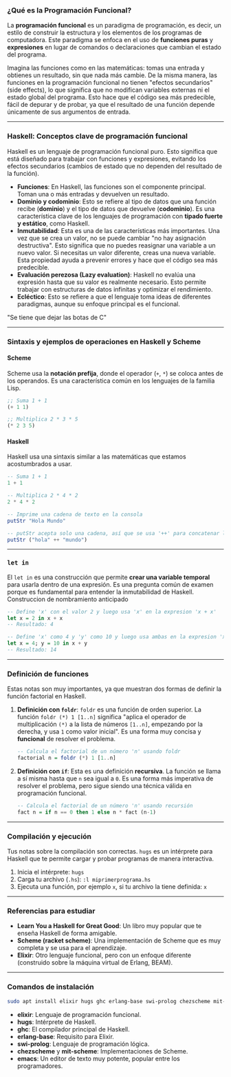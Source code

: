 ### ¿Qué es la Programación Funcional?

La **programación funcional** es un paradigma de programación, es decir, un estilo de construir la estructura y los elementos de los programas de computadora. Este paradigma se enfoca en el uso de **funciones puras** y **expresiones** en lugar de comandos o declaraciones que cambian el estado del programa.

Imagina las funciones como en las matemáticas: tomas una entrada y obtienes un resultado, sin que nada más cambie. De la misma manera, las funciones en la programación funcional no tienen "efectos secundarios" (side effects), lo que significa que no modifican variables externas ni el estado global del programa. Esto hace que el código sea más predecible, fácil de depurar y de probar, ya que el resultado de una función depende únicamente de sus argumentos de entrada.

-----

### Haskell: Conceptos clave de programación funcional

Haskell es un lenguaje de programación funcional puro. Esto significa que está diseñado para trabajar con funciones y expresiones, evitando los efectos secundarios (cambios de estado que no dependen del resultado de la función). 

  * **Funciones**: En Haskell, las funciones son el componente principal. Toman una o más entradas y devuelven un resultado.
  * **Dominio y codominio**: Esto se refiere al tipo de datos que una función recibe (**dominio**) y el tipo de datos que devuelve (**codominio**). Es una característica clave de los lenguajes de programación con **tipado fuerte y estático**, como Haskell.
  * **Inmutabilidad**: Esta es una de las características más importantes. Una vez que se crea un valor, no se puede cambiar "no hay asignación destructiva". Esto significa que no puedes reasignar una variable a un nuevo valor. Si necesitas un valor diferente, creas una nueva variable. Esta propiedad ayuda a prevenir errores y hace que el código sea más predecible.
  * **Evaluación perezosa (Lazy evaluation)**: Haskell no evalúa una expresión hasta que su valor es realmente necesario. Esto permite trabajar con estructuras de datos infinitas y optimizar el rendimiento.
  * **Ecléctico**: Esto se refiere a que el lenguaje toma ideas de diferentes paradigmas, aunque su enfoque principal es el funcional.

"Se tiene que dejar las botas de C"

-----

### Sintaxis y ejemplos de operaciones en Haskell y Scheme

#### Scheme

Scheme usa la **notación prefija**, donde el operador (`+`, `*`) se coloca antes de los operandos. Es una característica común en los lenguajes de la familia Lisp.

```scheme
;; Suma 1 + 1
(+ 1 1)

;; Multiplica 2 * 3 * 5
(* 2 3 5)
```

#### Haskell

Haskell usa una sintaxis similar a las matemáticas que estamos acostumbrados a usar.

```haskell
-- Suma 1 + 1
1 + 1

-- Multiplica 2 * 4 * 2
2 * 4 * 2

-- Imprime una cadena de texto en la consola
putStr "Hola Mundo"

-- putStr acepta solo una cadena, así que se usa '++' para concatenar las dos cadenas
putStr ("hola" ++ "mundo")
```

-----

### `let in`

El `let in` es una construcción que permite **crear una variable temporal** para usarla dentro de una expresión. Es una pregunta común de examen porque es fundamental para entender la inmutabilidad de Haskell. Construccion de nombramiento anticipado

```haskell
-- Define 'x' con el valor 2 y luego usa 'x' en la expresion 'x + x'
let x = 2 in x + x
-- Resultado: 4

-- Define 'x' como 4 y 'y' como 10 y luego usa ambas en la expresion 'x + y'
let x = 4; y = 10 in x + y
-- Resultado: 14
```

-----

### Definición de funciones

Estas notas son muy importantes, ya que muestran dos formas de definir la función factorial en Haskell.

1.  **Definición con `foldr`**: `foldr` es una función de orden superior. La función `foldr (*) 1 [1..n]` significa "aplica el operador de multiplicación `(*)` a la lista de números `[1..n]`, empezando por la derecha, y usa `1` como valor inicial". Es una forma muy concisa y **funcional** de resolver el problema.

    ```haskell
    -- Calcula el factorial de un número 'n' usando foldr
    factorial n = foldr (*) 1 [1..n]
    ```

2.  **Definición con `if`**: Esta es una definición **recursiva**. La función se llama a sí misma hasta que `n` sea igual a `0`. Es una forma más imperativa de resolver el problema, pero sigue siendo una técnica válida en programación funcional.

    ```haskell
    -- Calcula el factorial de un número 'n' usando recursión
    fact n = if n == 0 then 1 else n * fact (n-1)
    ```

-----

### Compilación y ejecución

Tus notas sobre la compilación son correctas. `hugs` es un intérprete para Haskell que te permite cargar y probar programas de manera interactiva.

1.  Inicia el intérprete:
    `hugs`
2.  Carga tu archivo (`.hs`):
    `:l miprimerprograma.hs`
3.  Ejecuta una función, por ejemplo `x`, si tu archivo la tiene definida:
    `x`

-----

### Referencias para estudiar

  * **Learn You a Haskell for Great Good**: Un libro muy popular que te enseña Haskell de forma amigable.
  * **Scheme (racket scheme)**: Una implementación de Scheme que es muy completa y se usa para el aprendizaje.
  * **Elixir**: Otro lenguaje funcional, pero con un enfoque diferente (construido sobre la máquina virtual de Erlang, BEAM).

-----

### Comandos de instalación

```bash
sudo apt install elixir hugs ghc erlang-base swi-prolog chezscheme mit-scheme emacs --install-suggests
```

  * **elixir**: Lenguaje de programación funcional.
  * **hugs**: Intérprete de Haskell.
  * **ghc**: El compilador principal de Haskell.
  * **erlang-base**: Requisito para Elixir.
  * **swi-prolog**: Lenguaje de programación lógica.
  * **chezscheme** y **mit-scheme**: Implementaciones de Scheme.
  * **emacs**: Un editor de texto muy potente, popular entre los programadores.

